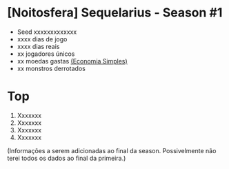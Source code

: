 # [Noitosfera] Sequelarius - Season #1
- Seed xxxxxxxxxxxxx
- xxxx dias de jogo
- xxxx dias reais
- xx jogadores únicos
- xx moedas gastas [(Economia Simples)](https://github.com/otomay/Economia-Simples)
- xx monstros derrotados

# Top
1. Xxxxxxx
2. Xxxxxxx
3. Xxxxxxx
4. Xxxxxxx

(Informações a serem adicionadas ao final da season. Possivelmente não terei todos os dados ao final da primeira.)
